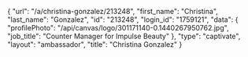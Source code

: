 {
    "url": "\/a\/christina-gonzalez\/213248",
    "first_name": "Christina",
    "last_name": "Gonzalez",
    "id": "213248",
    "login_id": "1759121",
    "data": {
        "profilePhoto": "\/api\/canvas\/logo\/301171140-0.1440267950762.jpg",
        "job_title": "Counter Manager for Impulse Beauty"
    },
    "type": "captivate",
    "layout": "ambassador",
    "title": "Christina Gonzalez"
}